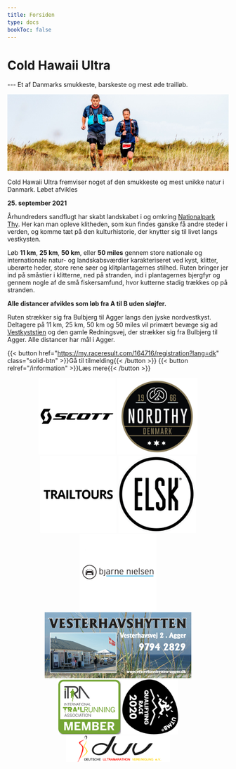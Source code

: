 ```yaml
---
title: Forsiden
type: docs
bookToc: false
---
```


# Cold Hawaii Ultra
--- Et af Danmarks smukkeste, barskeste og mest øde trailløb.

![Forsiden1](/images/front19.jpg)

<!-- {{< hint info >}} -->
<!-- <a href="./2020_deltagerbrev.pdf" target="_blank">Deltagerbrev for Cold Hawaii Ultra 2020 kan downloads her.</a> -->
<!-- {{< /hint >}} -->
<!-- {{< hint info >}} -->
<!-- <a href="https://my.raceresult.com/145353/results?lang=dk" target="_blank">Løbende resultater fra CHU 2020 tilgås via dette link.</a> -->
<!-- {{< /hint >}} -->

Cold Hawaii Ultra fremviser noget af den smukkeste og mest unikke natur i
Danmark. Løbet afvikles

**25. september 2021**

Århundreders sandflugt har skabt landskabet i og omkring [Nationalpark
Thy](https://nationalparkthy.dk/). Her kan man opleve klitheden, som kun findes
ganske få andre steder i verden, og komme tæt på den kulturhistorie, der knytter
sig til livet langs vestkysten.

Løb **11 km**, **25 km**, **50 km**, eller **50 miles** gennem
store nationale og internationale natur- og landskabsværdier karakteriseret ved
kyst, klitter, uberørte heder, store rene søer og klitplantagernes
stilhed. Ruten bringer jer ind på småstier i klitterne, ned på stranden, ind i
plantagernes bjergfyr og gennem nogle af de små fiskersamfund, hvor kutterne
stadig trækkes op på stranden.

**Alle distancer afvikles som løb fra A til B uden sløjfer.**

Ruten strækker sig fra Bulbjerg til Agger langs den jyske nordvestkyst.
Deltagere på 11 km, 25 km, 50 km og 50 miles vil primært bevæge sig ad
[Vestkyststien](https://naturstyrelsen.dk/naturoplevelser/naturguider/vestkyststien/)
og den gamle Redningsvej, der strækker sig fra Bulbjerg til Agger. Alle
distancer har mål i Agger. <!-- Deltagere på 100 miles starter tæt ved Løkken og
vil foruden Vestkyststien --> <!-- benytte sig af Nordsøstien og --> <!--
[Hærvejsvandreruten](https://www.haervej.dk/). -->

{{< button href="https://my.raceresult.com/164716/registration?lang=dk" class="solid-btn" >}}Gå til tilmelding{{< /button >}}
{{< button relref="/information" >}}Læs mere{{< /button >}}




<!-- {{< hint danger >}} -->

<!-- **COVID-19 opdatering**: Som situationen ser ud i øjeblikket, så er der ingen -->
<!-- hindringer for afviklingen af Cold Hawaii Ultra 2020! -->

<!-- Ikke desto mindre, så har vi valgt at tage en række ekstra forholdsregler for at -->
<!-- mindske risikoen for smitte: -->

<!-- 1. Mundbind vil være påkrævet i alle busser til start for alle løbere og på alle -->
<!--    distancere; alle bedes medbringe dette. -->
<!-- 2. Ved alle depoter vil der være håndsprit, og genopfyldning af vand og energi -->
<!--    vil kun foretages af depotcrewet. -->
<!-- 3. Målzonen vil kun være tilgængelig for løbere. Vi appellerer familie, venner -->
<!--    og bekendte til at heppe fra sidelinjen ude på ruten i stedet. -->
<!-- 4. Løbere bedes forlade målzonen snarest muligt efter målgang: vi sørger for en -->
<!--    "to-go" forplejning, som man kan snuppe med i farten. -->

<!-- {{< /hint >}} -->

<center>
<a href="https://www.scott-sports.com" target="_blank"><img src="/scott-logo.png" height="175px" /></a>
<a href="https://nordthy.com/" target="_blank"><img src="/nordthy.png" height="175px" /></a>
<a href="https://www.trailtours.dk/" target="_blank"><img src="/trailtours.png" width="175px" /></a>
<a href="https://www.elsk.com/" target="_blank"><img src="/logo_elsk.png" height="175px" /></a>
<a href="https://www.bn.dk/" target="_blank"><img src="/logo_bjarne_2.png" height="175px" /></a>
<a href="https://vesterhavshytten-agger.dk/" target="_blank"><img src="/logo_vesterhavshytten.png" height="150px" /></a>
<br>
<a href="https://i-tra.org/race/8691-2020" target="_blank"><img src="/itra_member.png" height="125px" /></a>
<a href="http://www.utmbmontblanc.com/" target="_blank"><img src="/logo_utmb_2020.png" height="125px" /></a>
<a href="http://d-u-v.org" target="_blank"><img src="/duv.gif" height="60px" /></a>
</center>

